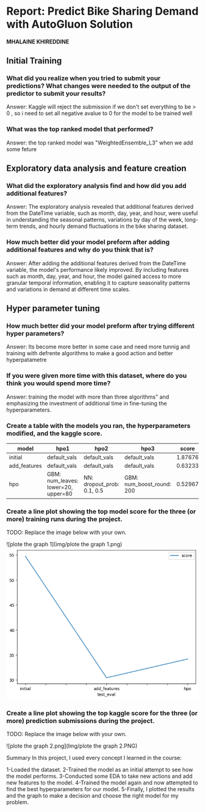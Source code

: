 # Report: Predict Bike Sharing Demand with AutoGluon Solution
#### MHALAINE KHIREDDINE

## Initial Training
### What did you realize when you tried to submit your predictions? What changes were needed to the output of the predictor to submit your results?
Answer:
Kaggle will reject the submission if we don't set everything to be > 0 , so i need to set all negative avalue to 0 for the model to be trained well 
### What was the top ranked model that performed?
Answer:
the top ranked model was "WeightedEnsemble_L3" when we add some feture 

## Exploratory data analysis and feature creation
### What did the exploratory analysis find and how did you add additional features?
Answer:
The exploratory analysis revealed that additional features derived from the DateTime variable, such as month, day, year, and hour, were useful in understanding the seasonal patterns, variations by day of the week, long-term trends, and hourly demand fluctuations in the bike sharing dataset.
### How much better did your model preform after adding additional features and why do you think that is?
Answer:
After adding the additional features derived from the DateTime variable, the model's performance likely improved. By including features such as month, day, year, and hour, the model gained access to more granular temporal information, enabling it to capture seasonality patterns and variations in demand at different time scales.


## Hyper parameter tuning
### How much better did your model preform after trying different hyper parameters?
Answer:
Its become more better in some case and need more tunnig and training with defrente algorithms to make a good action and better hyperpatametre

### If you were given more time with this dataset, where do you think you would spend more time?
Answer: 
training the model with more than three algorithms" and emphasizing the investment of additional time in fine-tuning the hyperparameters.

### Create a table with the models you ran, the hyperparameters modified, and the kaggle score.
|model|hpo1|hpo2|hpo3|score|
|--|--|--|--|--|
|initial|default_vals|default_vals|default_vals|1.87676|
|add_features|default_vals|default_vals|default_vals|0.63233|
|hpo|GBM: num_leaves: lower=20, upper=80|NN: dropout_prob: 0.1, 0.5|GBM: num_boost_round: 200|0.52967|


### Create a line plot showing the top model score for the three (or more) training runs during the project.

TODO: Replace the image below with your own.

![plote the graph 1](img/plote the graph 1.png)
<img src='img/plote the graph 1.png'>

### Create a line plot showing the top kaggle score for the three (or more) prediction submissions during the project.

TODO: Replace the image below with your own.

![plote the graph 2.png](Img/plote the graph 2.PNG)


Summary
In this project, I used every concept I learned in the course:

1-Loaded the dataset.
2-Trained the model as an initial attempt to see how the model performs.
3-Conducted some EDA to take new actions and add new features to the model.
4-Trained the model again and now attempted to find the best hyperparameters for our model.
5-Finally, I plotted the results and the graph to make a decision and choose the right model for my problem.
